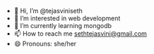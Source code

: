 - 👋 Hi, I’m @tejasviniseth
- 👀 I’m interested in web development
- 🌱 I’m currently learning mongodb
- 📫 How to reach me sethtejasvini@gmail.com
- 😄 Pronouns: she/her

<!---
tejasviniseth/tejasviniseth is a ✨ special ✨ repository because its `README.md` (this file) appears on your GitHub profile.
You can click the Preview link to take a look at your changes.
--->
